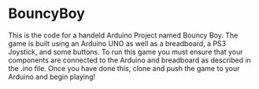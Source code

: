 # BouncyBoy
This is the code for a handeld Arduino Project named Bouncy Boy.
The game is built using an Arduino UNO as well as a breadboard, a PS3 Joystick, and some buttons.
To run this game you must ensure that your components are connected to the Arduino and breadboard as described in the .ino file.  Once you have done this, clone and push the game to your Arduino and begin playing!
